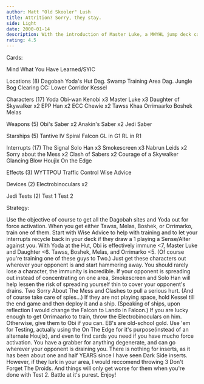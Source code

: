 ```yaml
---
author: Matt "Old Skooler" Lush
title: Attrition? Sorry, they stay.
side: Light
date: 2000-01-14
description: With the introduction of Master Luke, a MWYHL jump deck can really frustrate your opponent. Everybody has ridiculous immunity.
rating: 4.5
---
```

Cards: 

Mind What You Have Learned/SYIC

Locations (8)
Dagobah
Yoda's Hut
Dag. Swamp
Training Area
Dag. Jungle
Bog Clearing
CC: Lower Corridor
Kessel

Characters (17)
Yoda
Obi-wan Kenobi x3
Master Luke x3
Daughter of Skywalker x2
EPP Han x2
ECC Chewie x2
Tawss Khaa
Orrimaarko
Boshek
Melas

Weapons (5)
Obi's Saber x2
Anakin's Saber x2
Jedi Saber

Starships (5)
Tantive IV
Spiral
Falcon
GL in G1
RL in R1

Interrupts (17)
The Signal
Solo Han x3
Smokescreen x3
Nabrun Leids x2
Sorry about the Mess x2
Clash of Sabers x2
Courage of a Skywalker
Glancing Blow
Houjix
On the Edge

Effects (3)
WYTTPOU
Traffic Control
Wise Advice

Devices (2)
Electrobinoculars x2

Jedi Tests (2)
Test 1
Test 2


Strategy: 

Use the objective of course to get all the Dagobah sites and Yoda out for force activation. When you get either Tawss, Melas, Boshek, or Orrimarko, train one of them. Start with Wise Advice to help with training and to let your interrupts recycle back in your deck if they draw a 1 playing a Sense/Alter against you. With Yoda at the Hut, Obi is effectively immune <7, Master Luke and Daughter <6. Tawss, Boshek, Melas, and Orrimarko <5. (Of course you're training one of these guys to Two.) Just get these characters out wherever your opponent is and start hammering away. You should rarely lose a character, the immunity is incredible. If your opponent is spreading out instead of concentrating on one area, Smokescreen and Solo Han will help lessen the risk of spreading yourself thin to cover your opponent's drains. Two Sorry About The Mess and Clashes to pull a serious hurt. (And of course take care of spies...) If they are not playing space, hold Kessel till the end game and then deploy it and a ship. (Speaking of ships, upon reflection I would change the Falcon to Lando in Falcon.) If you are lucky enough to get Orrimaarko to train, throw the Electrobinoculars on him. Otherwise, give them to Obi if you can. EB's are old-school gold. Use 'em for Testing, actually using the On The Edge for it's purpose(instead of an alternate Houjix), and even to find cards you need if you have mucho force activation. You have a grabber for anything degenerate, and can go wherever your opponent is draining you. There is nothing for inserts, as it has been about one and half YEARS since I have seen Dark Side inserts. However, if they lurk in your area, I would reccomend throwing 3 Don't Forget The Droids. And things will only get worse for them when you're done with Test 2.
Battle at it's purest. Enjoy!	  